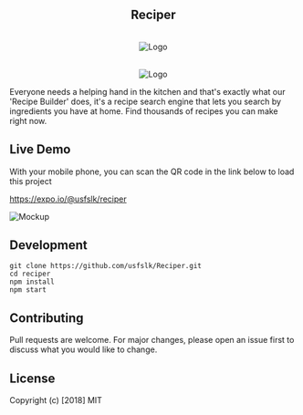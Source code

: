 <div align="center">
<h2>Reciper</h2>
</div>

<br/>

<div align="center">
<img src="https://forthebadge.com/images/badges/gluten-free.svg" alt="Logo">
</div>

<br/>

<p align="center">
 <img src="https://i.stack.imgur.com/qFjUs.png" alt="Logo">
</p>

Everyone needs a helping hand in the kitchen and that's exactly what our 'Recipe Builder' does, it's a recipe search engine that lets you search by ingredients you have at home. Find thousands of recipes you can make right now.

## Live Demo

With your mobile phone, you can scan the QR code in the link below to load this project

https://expo.io/@usfslk/reciper

![Mockup](https://i.imgur.com/Jp5IJxd.jpg)

## Development

    git clone https://github.com/usfslk/Reciper.git
    cd reciper
    npm install
    npm start 
    
## Contributing

Pull requests are welcome. For major changes, please open an issue first to discuss what you would like to change.

## License

Copyright (c) [2018] MIT


